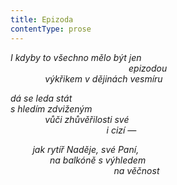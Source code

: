 ```yaml
---
title: Epizoda
contentType: prose
---
```


<section>

_I kdyby to všechno mělo být jen  
                                                epizodou  
              výkřikem v dějinách vesmíru_

</section>

<section>

_dá se leda stát  
s hledím zdviženým  
              vůči zhůvěřilosti své  
                                       i cizí —_

</section>

<section>

         _jak rytíř Naděje, své Paní,  
                na balkóně s výhledem  
                                          na věčnost_

</section>
